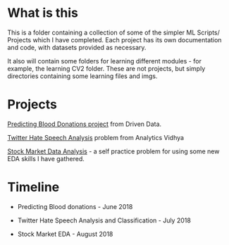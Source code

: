 # What is this

This is a folder containing a collection of some of the simpler ML Scripts/ Projects which I have completed. Each project has its own documentation and code, with datasets provided as necessary. 

It also will contain some folders for learning different modules - for example, the learning CV2 folder. These are not projects, but simply directories containing some learning files and imgs.

# Projects

[Predicting Blood Donations project](https://github.com/PranavEranki/ML-Scripts/tree/master/PredictingBloodDonations) from Driven Data.

[Twitter Hate Speech Analysis](https://github.com/PranavEranki/ML-Scripts/tree/master/TwitterHateSpeechAnalysis) problem from Analytics Vidhya

[Stock Market Data Analysis](https://github.com/PranavEranki/ML-Projects/tree/master/StockMarketDataAnalysisSimple) - a self practice problem for using some new EDA skills I have gathered.


# Timeline

* Predicting Blood donations - June 2018

* Twitter Hate Speech Analysis and Classification - July 2018

* Stock Market EDA - August 2018